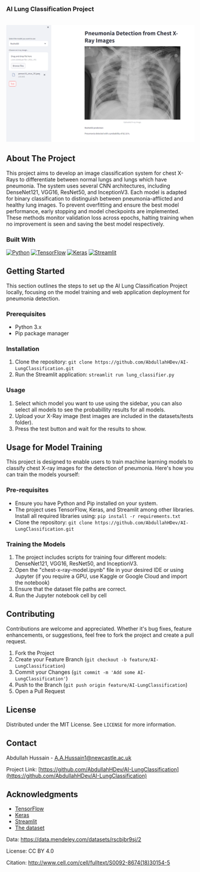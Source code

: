 <h3 align="left">AI Lung Classification Project</h3>
</div>

<br>

<img src="https://github.com/AbdullahHDev/AI-LungClassification/blob/main/assets/img1.png" width="900">

## About The Project

This project aims to develop an image classification system for chest X-Rays to differentiate between normal lungs and lungs which have pneumonia. The system uses several CNN architectures, including DenseNet121, VGG16, ResNet50, and InceptionV3. Each model is adapted for binary classification to distinguish between pneumonia-afflicted and healthy lung images. To prevent overfitting and ensure the best model performance, early stopping and model checkpoints are implemented. These methods monitor validation loss across epochs, halting training when no improvement is seen and saving the best model respectively.

### Built With

[![Python][Python-badge]][Python-url]
[![TensorFlow][TensorFlow-badge]][TensorFlow-url]
[![Keras][Keras-badge]][Keras-url]
[![Streamlit][Streamlit-badge]][Streamlit-url]

## Getting Started

This section outlines the steps to set up the AI Lung Classification Project locally, focusing on the model training and web application deployment for pneumonia detection.

### Prerequisites

- Python 3.x
- Pip package manager

### Installation

1. Clone the repository: `git clone https://github.com/AbdullahHDev/AI-LungClassification.git`
2. Run the Streamlit application: `streamlit run lung_classifier.py`

### Usage

1. Select which model you want to use using the sidebar, you can also select all models to see the probabillity results for all models.
2. Upload your X-Ray image (test images are included in the datasets/tests folder).
3. Press the test button and wait for the results to show.

## Usage for Model Training

This project is designed to enable users to train machine learning models to classify chest X-ray images for the detection of pneumonia. Here's how you can train the models yourself:

### Pre-requisites

- Ensure you have Python and Pip installed on your system.
- The project uses TensorFlow, Keras, and Streamlit among other libraries. Install all required libraries using: `pip install -r requirements.txt`
- Clone the repository: `git clone https://github.com/AbdullahHDev/AI-LungClassification.git`

### Training the Models

1. The project includes scripts for training four different models: DenseNet121, VGG16, ResNet50, and InceptionV3.
2. Open the "chest-x-ray-model.ipynb" file in your desired IDE or using Jupyter (if you require a GPU, use Kaggle or Google Cloud and import the notebook)
3. Ensure that the dataset file paths are correct.
4. Run the Jupyter notebook cell by cell

## Contributing

Contributions are welcome and appreciated. Whether it's bug fixes, feature enhancements, or suggestions, feel free to fork the project and create a pull request.

1. Fork the Project
2. Create your Feature Branch (`git checkout -b feature/AI-LungClassification`)
3. Commit your Changes (`git commit -m 'Add some AI-LungClassification'`)
4. Push to the Branch (`git push origin feature/AI-LungClassification`)
5. Open a Pull Request

## License

Distributed under the MIT License. See `LICENSE` for more information.

## Contact

Abdullah Hussain - A.A.Hussain1@newcastle.ac.uk

Project Link: [https://github.com/AbdullahHDev/AI-LungClassification](https://github.com/AbdullahHDev/AI-LungClassification)

## Acknowledgments

* [TensorFlow](https://www.tensorflow.org/)
* [Keras](https://keras.io/)
* [Streamlit](https://streamlit.io/)
* [The dataset](https://www.kaggle.com/datasets/paultimothymooney/chest-xray-pneumonia)

Data: https://data.mendeley.com/datasets/rscbjbr9sj/2

License: CC BY 4.0

Citation: http://www.cell.com/cell/fulltext/S0092-8674(18)30154-5

[Python-badge]: https://img.shields.io/badge/Python-3776AB.svg?style=for-the-badge&logo=python&logoColor=white
[Python-url]: https://python.org
[TensorFlow-badge]: https://img.shields.io/badge/TensorFlow-FF6F00.svg?style=for-the-badge&logo=tensorflow&logoColor=white
[TensorFlow-url]: https://www.tensorflow.org/
[Keras-badge]: https://img.shields.io/badge/Keras-D00000.svg?style=for-the-badge&logo=keras&logoColor=white
[Keras-url]: https://keras.io/
[Streamlit-badge]: https://img.shields.io/badge/Streamlit-FF4B4B.svg?style=for-the-badge&logo=streamlit&logoColor=white
[Streamlit-url]: https://streamlit.io/


